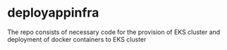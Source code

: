 # deployappinfra
The repo consists of necessary code for the provision of EKS cluster and deployment of docker containers to EKS cluster
